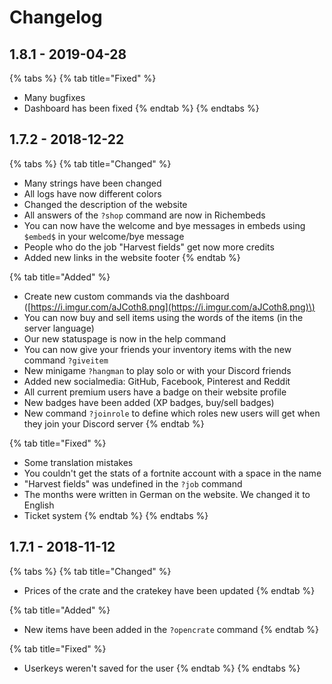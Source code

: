 # Changelog

## 1.8.1 - 2019-04-28

{% tabs %}
{% tab title="Fixed" %}
* Many bugfixes
* Dashboard has been fixed
{% endtab %}
{% endtabs %}

## 1.7.2 - 2018-12-22

{% tabs %}
{% tab title="Changed" %}
* Many strings have been changed
* All logs have now different colors
* Changed the description of the website
* All answers of the `?shop` command are now in Richembeds
* You can now have the welcome and bye messages in embeds using `$embed$` in your welcome/bye message
* People who do the job "Harvest fields" get now more credits
* Added new links in the website footer
{% endtab %}

{% tab title="Added" %}
* Create new custom commands via the dashboard \([https://i.imgur.com/aJCoth8.png](https://i.imgur.com/aJCoth8.png)\)
* You can now buy and sell items using the words of the items \(in the server language\)
* Our new statuspage is now in the help command
* You can now give your friends your inventory items with the new command `?giveitem`
* New minigame `?hangman` to play solo or with your Discord friends
* Added new socialmedia: GitHub, Facebook, Pinterest and Reddit
* All current premium users have a badge on their website profile
* New badges have been added \(XP badges, buy/sell badges\)
* New command `?joinrole` to define which roles new users will get when they join your Discord server
{% endtab %}

{% tab title="Fixed" %}
* Some translation mistakes
* You couldn't get the stats of a fortnite account with a space in the name
* "Harvest fields" was undefined in the `?job` command
* The months were written in German on the website. We changed it to English
* Ticket system
{% endtab %}
{% endtabs %}

## 1.7.1 - 2018-11-12

{% tabs %}
{% tab title="Changed" %}
* Prices of the crate and the cratekey have been updated
{% endtab %}

{% tab title="Added" %}
* New items have been added in the `?opencrate` command
{% endtab %}

{% tab title="Fixed" %}
* Userkeys weren't saved for the user
{% endtab %}
{% endtabs %}

